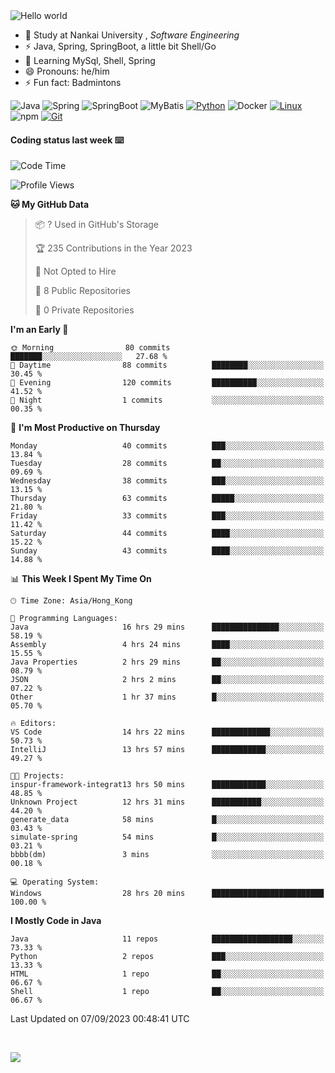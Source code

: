 

<img src="https://raw.githubusercontent.com/sagar-viradiya/sagar-viradiya/master/resources/banner.png" alt="Hello world">


<br/>


- 🍻  Study at Nankai University , _Software Engineering_
- ⚡  Java, Spring, SpringBoot, a little bit Shell/Go
- 🌱 Learning MySql, Shell, Spring
- 😄 Pronouns: he/him
- ⚡ Fun fact: Badmintons

![Java](https://img.shields.io/badge/-Java-007396?style=flat-square&logo=java&logoColor=ffffff)
![Spring](https://img.shields.io/badge/-Spring-green)
![SpringBoot](https://img.shields.io/badge/-SpringBoot-green)
![MyBatis](https://img.shields.io/badge/-MyBatis-yellowgreen)
[![Python](https://img.shields.io/badge/-Python-3776AB?style=flat-square&logo=python&logoColor=ffffff)](https://www.python.org/)
![Docker](https://img.shields.io/badge/Docker-2496ED?style=flat-square&logo=docker&logoColor=ffffff)
[![Linux](https://img.shields.io/badge/-Linux-333333?style=flat-square&logo=linux&logoColor=white)](https://www.linuxfoundation.org/)
![npm](https://img.shields.io/badge/-NPM-CB3837?style=flat-square&logo=npm&logoColor=white)
[![Git](https://img.shields.io/badge/-Git-f05032?style=flat-square&logo=git&logoColor=white)](https://git-scm.com/)

#### Coding status last week ⌨️

<!--START_SECTION:waka-->
![Code Time](http://img.shields.io/badge/Code%20Time-475%20hrs%2017%20mins-blue)

![Profile Views](http://img.shields.io/badge/Profile%20Views-0-blue)

**🐱 My GitHub Data** 

> 📦 ? Used in GitHub's Storage 
 > 
> 🏆 235 Contributions in the Year 2023
 > 
> 🚫 Not Opted to Hire
 > 
> 📜 8 Public Repositories 
 > 
> 🔑 0 Private Repositories 
 > 
**I'm an Early 🐤** 

```text
🌞 Morning                80 commits          ███████░░░░░░░░░░░░░░░░░░   27.68 % 
🌆 Daytime                88 commits          ████████░░░░░░░░░░░░░░░░░   30.45 % 
🌃 Evening                120 commits         ██████████░░░░░░░░░░░░░░░   41.52 % 
🌙 Night                  1 commits           ░░░░░░░░░░░░░░░░░░░░░░░░░   00.35 % 
```
📅 **I'm Most Productive on Thursday** 

```text
Monday                   40 commits          ███░░░░░░░░░░░░░░░░░░░░░░   13.84 % 
Tuesday                  28 commits          ██░░░░░░░░░░░░░░░░░░░░░░░   09.69 % 
Wednesday                38 commits          ███░░░░░░░░░░░░░░░░░░░░░░   13.15 % 
Thursday                 63 commits          █████░░░░░░░░░░░░░░░░░░░░   21.80 % 
Friday                   33 commits          ███░░░░░░░░░░░░░░░░░░░░░░   11.42 % 
Saturday                 44 commits          ████░░░░░░░░░░░░░░░░░░░░░   15.22 % 
Sunday                   43 commits          ████░░░░░░░░░░░░░░░░░░░░░   14.88 % 
```


📊 **This Week I Spent My Time On** 

```text
🕑︎ Time Zone: Asia/Hong_Kong

💬 Programming Languages: 
Java                     16 hrs 29 mins      ███████████████░░░░░░░░░░   58.19 % 
Assembly                 4 hrs 24 mins       ████░░░░░░░░░░░░░░░░░░░░░   15.55 % 
Java Properties          2 hrs 29 mins       ██░░░░░░░░░░░░░░░░░░░░░░░   08.79 % 
JSON                     2 hrs 2 mins        ██░░░░░░░░░░░░░░░░░░░░░░░   07.22 % 
Other                    1 hr 37 mins        █░░░░░░░░░░░░░░░░░░░░░░░░   05.70 % 

🔥 Editors: 
VS Code                  14 hrs 22 mins      █████████████░░░░░░░░░░░░   50.73 % 
IntelliJ                 13 hrs 57 mins      ████████████░░░░░░░░░░░░░   49.27 % 

🐱‍💻 Projects: 
inspur-framework-integrat13 hrs 50 mins      ████████████░░░░░░░░░░░░░   48.85 % 
Unknown Project          12 hrs 31 mins      ███████████░░░░░░░░░░░░░░   44.20 % 
generate_data            58 mins             █░░░░░░░░░░░░░░░░░░░░░░░░   03.43 % 
simulate-spring          54 mins             █░░░░░░░░░░░░░░░░░░░░░░░░   03.21 % 
bbbb(dm)                 3 mins              ░░░░░░░░░░░░░░░░░░░░░░░░░   00.18 % 

💻 Operating System: 
Windows                  28 hrs 20 mins      █████████████████████████   100.00 % 
```

**I Mostly Code in Java** 

```text
Java                     11 repos            ██████████████████░░░░░░░   73.33 % 
Python                   2 repos             ███░░░░░░░░░░░░░░░░░░░░░░   13.33 % 
HTML                     1 repo              ██░░░░░░░░░░░░░░░░░░░░░░░   06.67 % 
Shell                    1 repo              ██░░░░░░░░░░░░░░░░░░░░░░░   06.67 % 
```




 Last Updated on 07/09/2023 00:48:41 UTC
<!--END_SECTION:waka-->

<br/>

![](https://github-profile-trophy.vercel.app/?username=quincysky&column=7)







